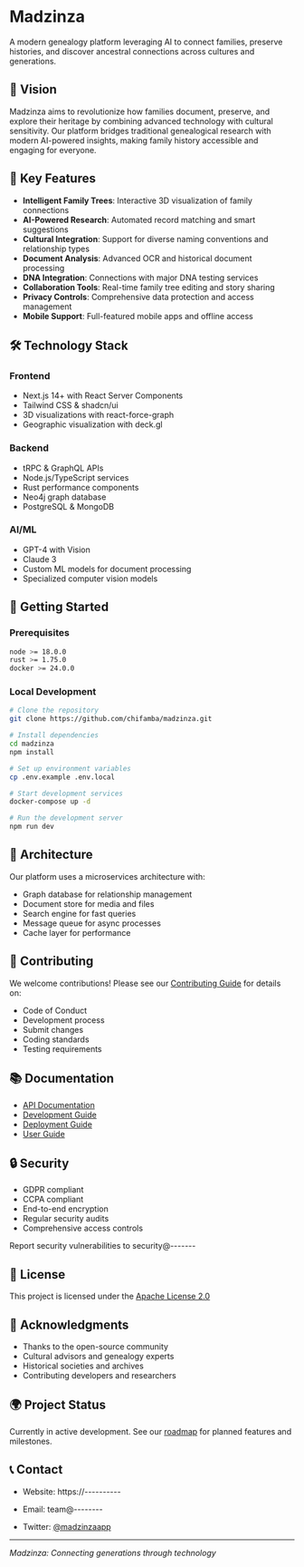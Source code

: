 # Madzinza

A modern genealogy platform leveraging AI to connect families, preserve histories, and discover ancestral connections across cultures and generations.

## 🌟 Vision

Madzinza aims to revolutionize how families document, preserve, and explore their heritage by combining advanced technology with cultural sensitivity. Our platform bridges traditional genealogical research with modern AI-powered insights, making family history accessible and engaging for everyone.

## 🚀 Key Features

- **Intelligent Family Trees**: Interactive 3D visualization of family connections
- **AI-Powered Research**: Automated record matching and smart suggestions
- **Cultural Integration**: Support for diverse naming conventions and relationship types
- **Document Analysis**: Advanced OCR and historical document processing
- **DNA Integration**: Connections with major DNA testing services
- **Collaboration Tools**: Real-time family tree editing and story sharing
- **Privacy Controls**: Comprehensive data protection and access management
- **Mobile Support**: Full-featured mobile apps and offline access

## 🛠️ Technology Stack

### Frontend
- Next.js 14+ with React Server Components
- Tailwind CSS & shadcn/ui
- 3D visualizations with react-force-graph
- Geographic visualization with deck.gl

### Backend
- tRPC & GraphQL APIs
- Node.js/TypeScript services
- Rust performance components
- Neo4j graph database
- PostgreSQL & MongoDB

### AI/ML
- GPT-4 with Vision
- Claude 3
- Custom ML models for document processing
- Specialized computer vision models

## 🌱 Getting Started

### Prerequisites
```bash
node >= 18.0.0
rust >= 1.75.0
docker >= 24.0.0
```

### Local Development
```bash
# Clone the repository
git clone https://github.com/chifamba/madzinza.git

# Install dependencies
cd madzinza
npm install

# Set up environment variables
cp .env.example .env.local

# Start development services
docker-compose up -d

# Run the development server
npm run dev
```

## 📐 Architecture

Our platform uses a microservices architecture with:
- Graph database for relationship management
- Document store for media and files
- Search engine for fast queries
- Message queue for async processes
- Cache layer for performance

## 🤝 Contributing

We welcome contributions! Please see our [Contributing Guide](CONTRIBUTING.md) for details on:
- Code of Conduct
- Development process
- Submit changes
- Coding standards
- Testing requirements

## 📚 Documentation

- [API Documentation](docs/api/README.md)
- [Development Guide](docs/development/README.md)
- [Deployment Guide](docs/deployment/README.md)
- [User Guide](docs/user/README.md)

## 🔒 Security

- GDPR compliant
- CCPA compliant
- End-to-end encryption
- Regular security audits
- Comprehensive access controls

Report security vulnerabilities to security@-------

## 📄 License

This project is licensed under the [Apache License 2.0](LICENSE)

## 🙏 Acknowledgments

- Thanks to the open-source community
- Cultural advisors and genealogy experts
- Historical societies and archives
- Contributing developers and researchers

## 🌍 Project Status

Currently in active development. See our [roadmap](ROADMAP.md) for planned features and milestones.

## 📞 Contact

- Website: https://----------
- Email: team@--------





- Twitter: [@madzinzaapp](https://twitter.com/madzinzaapp)

---

*Madzinza: Connecting generations through technology*
